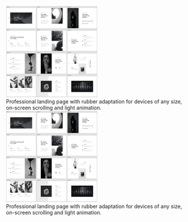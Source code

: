 <a href="https://brilliantic.github.io/CICLO/">
  <img src="https://github.com/brilliantic/Portfolio/blob/main/img_for_portfolio/preview_CICLO.png?raw=true" alt="CICLO" width="250" height="250">
</a><br>
Professional landing page with rubber adaptation for devices of any size, on-screen scrolling and light animation.
<a href="https://brilliantic.github.io/CICLO/">
  <img src="https://github.com/brilliantic/Portfolio/blob/main/img_for_portfolio/preview_CICLO.png?raw=true" alt="CICLO" width="250" height="250">
</a><br>
Professional landing page with rubber adaptation for devices of any size, on-screen scrolling and light animation.<br>
